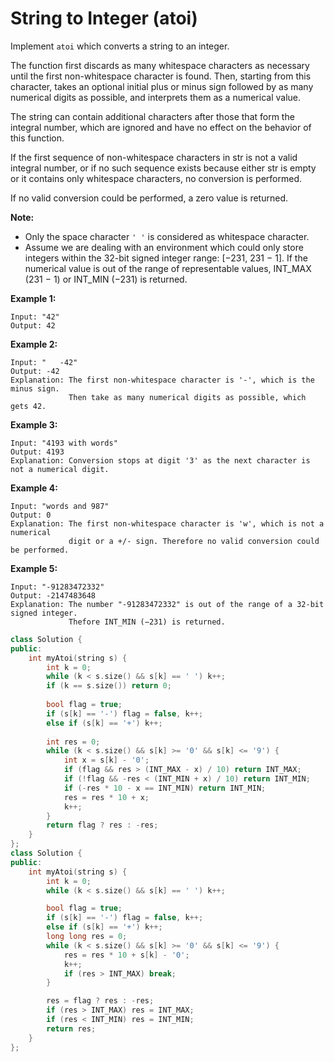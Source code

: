 # String to Integer (atoi)

Implement `atoi` which converts a string to an integer.

The function first discards as many whitespace characters as necessary until the first non-whitespace character is found. Then, starting from this character, takes an optional initial plus or minus sign followed by as many numerical digits as possible, and interprets them as a numerical value.

The string can contain additional characters after those that form the integral number, which are ignored and have no effect on the behavior of this function.

If the first sequence of non-whitespace characters in str is not a valid integral number, or if no such sequence exists because either str is empty or it contains only whitespace characters, no conversion is performed.

If no valid conversion could be performed, a zero value is returned.

**Note:**

- Only the space character `' '` is considered as whitespace character.
- Assume we are dealing with an environment which could only store integers within the 32-bit signed integer range: [−231, 231 − 1]. If the numerical value is out of the range of representable values, INT_MAX (231 − 1) or INT_MIN (−231) is returned.

**Example 1:**

```
Input: "42"
Output: 42
```

**Example 2:**

```
Input: "   -42"
Output: -42
Explanation: The first non-whitespace character is '-', which is the minus sign.
             Then take as many numerical digits as possible, which gets 42.
```

**Example 3:**

```
Input: "4193 with words"
Output: 4193
Explanation: Conversion stops at digit '3' as the next character is not a numerical digit.
```

**Example 4:**

```
Input: "words and 987"
Output: 0
Explanation: The first non-whitespace character is 'w', which is not a numerical 
             digit or a +/- sign. Therefore no valid conversion could be performed.
```

**Example 5:**

```
Input: "-91283472332"
Output: -2147483648
Explanation: The number "-91283472332" is out of the range of a 32-bit signed integer.
             Thefore INT_MIN (−231) is returned.
```

```c++
class Solution {
public:
    int myAtoi(string s) {
        int k = 0;
        while (k < s.size() && s[k] == ' ') k++;
        if (k == s.size()) return 0;
        
        bool flag = true;
        if (s[k] == '-') flag = false, k++;
        else if (s[k] == '+') k++;
        
        int res = 0;
        while (k < s.size() && s[k] >= '0' && s[k] <= '9') {
            int x = s[k] - '0';
            if (flag && res > (INT_MAX - x) / 10) return INT_MAX;
            if (!flag && -res < (INT_MIN + x) / 10) return INT_MIN;
            if (-res * 10 - x == INT_MIN) return INT_MIN;
            res = res * 10 + x;
            k++;
        }
        return flag ? res : -res;
    }
};
class Solution {
public:
    int myAtoi(string s) {
        int k = 0;
        while (k < s.size() && s[k] == ' ') k++;

        bool flag = true;
        if (s[k] == '-') flag = false, k++;
        else if (s[k] == '+') k++;
        long long res = 0;
        while (k < s.size() && s[k] >= '0' && s[k] <= '9') {
            res = res * 10 + s[k] - '0';
            k++;
            if (res > INT_MAX) break;
        }

        res = flag ? res : -res;
        if (res > INT_MAX) res = INT_MAX;
        if (res < INT_MIN) res = INT_MIN;
        return res;
    }
};
```

